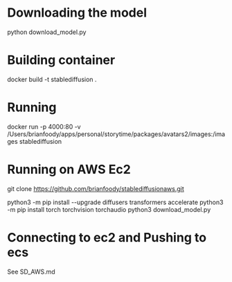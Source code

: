 # Downloading the model

python download_model.py

# Building container

docker build -t stablediffusion .

# Running

docker run -p 4000:80 -v /Users/brianfoody/apps/personal/storytime/packages/avatars2/images:/images stablediffusion

# Running on AWS Ec2

git clone https://github.com/brianfoody/stablediffusionaws.git

python3 -m pip install --upgrade diffusers transformers accelerate
python3 -m pip install torch torchvision torchaudio
python3 download_model.py

# Connecting to ec2 and Pushing to ecs

See SD_AWS.md
